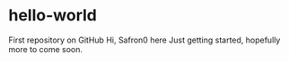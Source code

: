 # hello-world
First repository on GitHub
Hi, Safron0 here
Just getting started, hopefully more to come soon.
